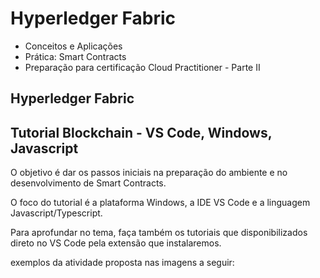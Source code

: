 # Hyperledger Fabric

* Conceitos e Aplicações
* Prática: Smart Contracts
* Preparação para certificação Cloud Practitioner - Parte II


## Hyperledger Fabric 

## Tutorial Blockchain - VS Code, Windows, Javascript

O objetivo é dar os passos iniciais na preparação do ambiente e no desenvolvimento de Smart Contracts.

O foco do tutorial é a plataforma Windows, a IDE VS Code e a linguagem Javascript/Typescript.

Para aprofundar no tema, faça também os tutoriais que disponibilizados direto no VS Code pela extensão que instalaremos.

exemplos da atividade proposta nas imagens a seguir:

![]()

![]()

![]()

![]()

![]()